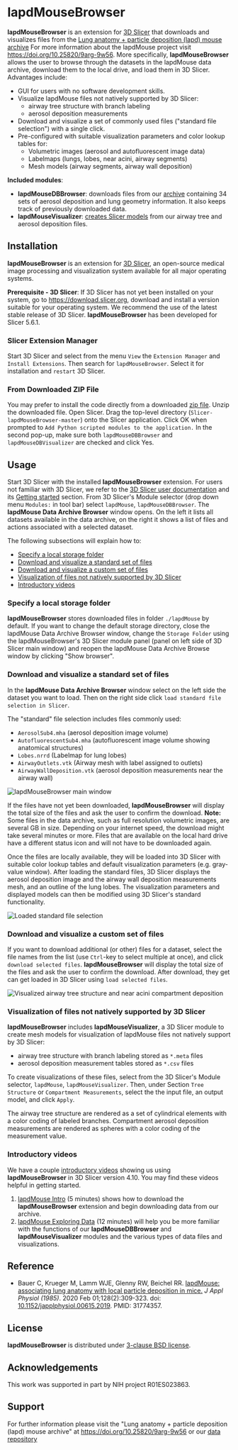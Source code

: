 # lapdMouseBrowser

**lapdMouseBrowser** is an extension for [3D
Slicer](https://www.slicer.org) that downloads and visualizes files from
the [Lung anatomy + particle deposition (lapd) mouse
archive](https://cebs-ext.niehs.nih.gov/cahs/report/lapd/web-download-links)
For more information about the lapdMouse project visit
<https://doi.org/10.25820/9arg-9w56>. More specifically,
**lapdMouseBrowser** allows the user to browse through the datasets in
the lapdMouse data archive, download them to the local drive, and load
them in 3D Slicer. Advantages include:

  * GUI for users with no software development skills.
  * Visualize lapdMouse files not natively supported by 3D Slicer:
     * airway tree structure with branch labeling
     * aerosol deposition measurements
  * Download and visualize a set of commonly used files ("standard file
    selection") with a single click.
  * Pre-configured with suitable visualization parameters and color lookup
    tables for:
    * Volumetric images (aerosol and autofluorescent image data)
    * Labelmaps (lungs, lobes, near acini, airway segments)
    * Mesh models (airway segments, airway wall deposition)
    
**Included modules**:

  * **lapdMouseDBBrowser**: downloads files from our
    [archive](https://cebs-ext.niehs.nih.gov/cahs/report/lapd/web-download-links/)
    containing 34 sets of aerosol deposition and lung geometry
    information. It also keeps track of previously downloaded data.
  * **lapdMouseVisualizer**: [creates Slicer
    models](#visualization-of-files-not-natively-supported-by-3d-slicer) from
    our airway tree and aerosol deposition files.

## Installation
**lapdMouseBrowser** is an extension for [3D Slicer](https://www.slicer.org),
an open-source medical image processing and visualization system available for
all major operating systems.

**Prerequisite - 3D Slicer**: If 3D Slicer has not yet been installed on your system,
go to <https://download.slicer.org>, download and install a version suitable
for your operating system. We recommend the use of the latest stable release of
3D Slicer. **lapdMouseBrowser** has been developed for Slicer 5.6.1.

### Slicer Extension Manager
Start 3D Slicer and select from the menu `View` the `Extension Manager`
and `Install Extensions`. Then search for `lapdMouseBrowser`. Select it
for installation and `restart` 3D Slicer.

### From Downloaded ZIP File
You may prefer to install the code directly from a downloaded [zip
file](https://codeload.github.com/lapdMouse/Slicer-lapdMouseBrowser/zip/refs/heads/master).
Unzip the downloaded file. Open Slicer. Drag the top-level directory
(`Slicer-lapdMouseBrowser-master`) onto the Slicer application. Click OK
when prompted to `Add Python scripted modules to the application.` In
the second pop-up, make sure both `lapdMouseDBBrowser` and
`lapdMouseDBVisualizer` are checked and click Yes.

## Usage

Start 3D Slicer with the installed **lapdMouseBrowser** extension.
For users not familiar with 3D Slicer, we refer to the
[3D Slicer user documentation](https://slicer.readthedocs.io/en/latest/index.html)
and its [Getting started](https://slicer.readthedocs.io/en/latest/user_guide/getting_started.html)
section.  From 3D Slicer's Module selector (drop down menu `Modules:` in
tool bar) select `lapdMouse`, `lapdMouseDBBrowser`. The **lapdMouse Data
Archive Browser** window opens.  On the left it lists all datasets
available in the data archive, on the right it shows a list of files and
actions associated with a selected dataset.

The following subsections will explain how to:

  * [Specify a local storage folder](#specify-a-local-storage-folder)
  * [Download and visualize a standard set of
    files](#download-and-visualize-a-standard-set-of-files) 
  * [Download and visualize a custom set of
    files](#download-and-visualize-a-custom-set-of-files)
  * [Visualization of files not natively supported by 3D
    Slicer](#visualization-of-files-not-natively-supported-by-3d-slicer)
  * [Introductory videos](#introductory-videos)

### Specify a local storage folder

**lapdMouseBrowser** stores downloaded files in folder `./lapdMouse` by default.
If you want to change the default storage directory, close the lapdMouse Data Archive
Browser window, change the `Storage Folder` using the lapdMouseBrowser's 3D
Slicer module panel (panel on left side of 3D Slicer main window) and reopen the
lapdMouse Data Archive Browse window by clicking "Show browser".

### Download and visualize a standard set of files

In the **lapdMouse Data Archive Browser** window select on the left side the dataset
you want to load. Then on the right side click `load standard file selection
in Slicer`.

The "standard" file selection includes files commonly used:

  * `AerosolSub4.mha` (aerosol deposition image volume)
  * `AutofluorescentSub4.mha` (autofluorescent image volume showing anatomical
    structures)
  * `Lobes.nrrd` (Labelmap for lung lobes)
  * `AirwayOutlets.vtk` (Airway mesh with label assigned to outlets)
  * `AirwayWallDeposition.vtk` (aerosol deposition measurements near the airway
    wall)

![lapdMouseBrowser main
window](https://raw.githubusercontent.com/lapdMouse/Slicer-lapdMouseBrowser/master/Screenshots/LapdMouseDBBrowserWindow.png)

If the files have not yet been downloaded, **lapdMouseBrowser** will
display the total size of the files and ask the user to confirm the
download. **Note:** Some files in the data archive, such as full
resolution volumetric images, are several GB in size. Depending on your
internet speed, the download might take several minutes or more. Files
that are available on the local hard drive have a different status icon
and will not have to be downloaded again.

Once the files are locally available, they will be loaded into 3D Slicer with
suitable color lookup tables and default visualization parameters (e.g.
gray-value window). After loading the standard files, 3D Slicer displays the
aerosol deposition image and the airway wall deposition measurements mesh, and
an outline of the lung lobes. The visualization parameters and displayed models
can then be modified using 3D Slicer's standard functionality.

![Loaded standard file selection](https://raw.githubusercontent.com/lapdMouse/Slicer-lapdMouseBrowser/master/Screenshots/LapdMouseStandardFiles.png)

### Download and visualize a custom set of files

If you want to download additional (or other) files for a dataset, select the
file names from the list (use `Ctrl`-key to select multiple at once), and click
`download selected files`. **lapdMouseBrowser** will display the total size of
the files and ask the user to confirm the download. After download, they get can
get loaded in 3D Slicer using `load selected files`.

![Visualized airway tree structure and near acini compartment deposition](https://raw.githubusercontent.com/lapdMouse/Slicer-lapdMouseBrowser/master/Screenshots/LapdMouseNearAciniTree.png)

### Visualization of files not natively supported by 3D Slicer

**lapdMouseBrowser** includes **lapdMouseVisualizer**, a 3D Slicer module to
create mesh models for visualization of lapdMouse files not natively support by
3D Slicer:
  * airway tree structure with branch labeling stored as `*.meta` files
  * aerosol deposition measurement tables stored as `*.csv` files

To create visualizations of these files, select from the  3D Slicer's Module
selector, `lapdMouse`, `lapdMouseVisualizer`. Then, under Section `Tree Structure`
or `Compartment Measurements`, select the the input file, an output model, and
click `Apply`.

The airway tree structure are rendered as a set of cylindrical elements
with a color coding of labeled branches. Compartment aerosol deposition
measurements are rendered as spheres with a color coding of the
measurement value.

### Introductory videos

We have a couple [introductory
videos](https://www.youtube.com/channel/UC6Hc2xa2Cw7-YGxGbC5vNrw)
showing us using **lapdMouseBrowser** in 3D Slicer version 4.10. You may
find these videos helpful in getting started.

  1. [lapdMouse Intro](https://youtu.be/KU7S6bAFshI) (5 minutes) shows
     how to download the **lapdMouseBrowser** extension and begin
     downloading data from our archive.
  2. [lapdMouse Exploring Data](https://youtu.be/WYt_Ed5MA_Q) (12
     minutes) will help you be more familiar with the functions of our
     **lapdMouseDBBrowser** and **lapdMouseVisualizer** modules and the
     various types of data files and visualizations.

## Reference

  * Bauer C, Krueger M, Lamm WJE, Glenny RW, Beichel RR. [lapdMouse:
    associating lung anatomy with local particle deposition in
    mice.](https://www.ncbi.nlm.nih.gov/pubmed/31774357) _J Appl Physiol
    (1985)_. 2020 Feb 01;128(2):309-323. doi:
    [10.1152/japplphysiol.00615.2019](https://doi.org/10.1152/japplphysiol.00615.2019).
    PMID: 31774357.

## License

**lapdMouseBrowser** is distributed under [3-clause BSD license](License.txt).

## Acknowledgements

This work was supported in part by NIH project R01ES023863.

## Support

For further information please visit the
"Lung anatomy + particle deposition (lapd) mouse archive"
at <https://doi.org/10.25820/9arg-9w56> or our [data
repository](https://cebs-ext.niehs.nih.gov/cahs/report/lapd/web-download-links/)
